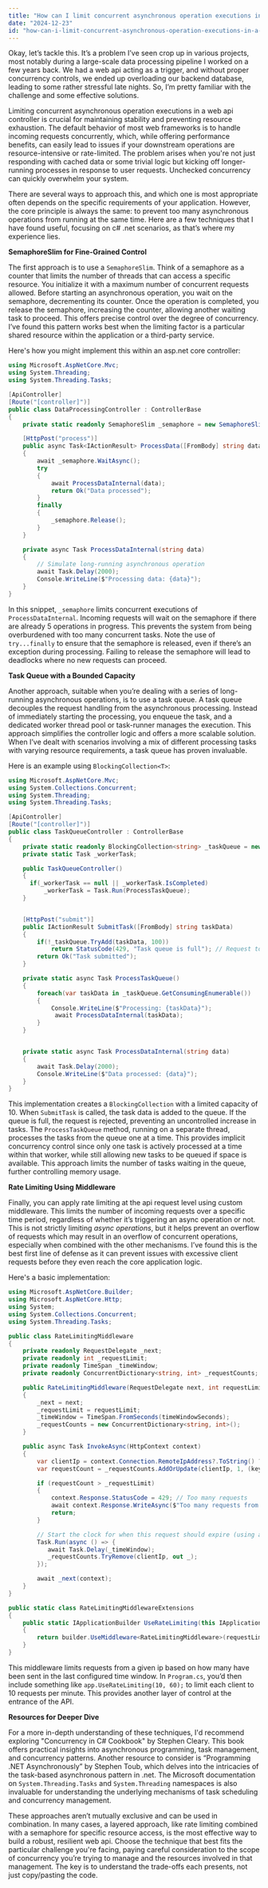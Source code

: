 ```yaml
---
title: "How can I limit concurrent asynchronous operation executions in a web API controller?"
date: "2024-12-23"
id: "how-can-i-limit-concurrent-asynchronous-operation-executions-in-a-web-api-controller"
---
```


Okay, let’s tackle this. It’s a problem I’ve seen crop up in various projects, most notably during a large-scale data processing pipeline I worked on a few years back. We had a web api acting as a trigger, and without proper concurrency controls, we ended up overloading our backend database, leading to some rather stressful late nights. So, I’m pretty familiar with the challenge and some effective solutions.

Limiting concurrent asynchronous operation executions in a web api controller is crucial for maintaining stability and preventing resource exhaustion. The default behavior of most web frameworks is to handle incoming requests concurrently, which, while offering performance benefits, can easily lead to issues if your downstream operations are resource-intensive or rate-limited. The problem arises when you're not just responding with cached data or some trivial logic but kicking off longer-running processes in response to user requests. Unchecked concurrency can quickly overwhelm your system.

There are several ways to approach this, and which one is most appropriate often depends on the specific requirements of your application. However, the core principle is always the same: to prevent too many asynchronous operations from running at the same time. Here are a few techniques that I have found useful, focusing on c# .net scenarios, as that’s where my experience lies.

**SemaphoreSlim for Fine-Grained Control**

The first approach is to use a `SemaphoreSlim`. Think of a semaphore as a counter that limits the number of threads that can access a specific resource. You initialize it with a maximum number of concurrent requests allowed. Before starting an asynchronous operation, you wait on the semaphore, decrementing its counter. Once the operation is completed, you release the semaphore, increasing the counter, allowing another waiting task to proceed. This offers precise control over the degree of concurrency. I’ve found this pattern works best when the limiting factor is a particular shared resource within the application or a third-party service.

Here's how you might implement this within an asp.net core controller:

```csharp
using Microsoft.AspNetCore.Mvc;
using System.Threading;
using System.Threading.Tasks;

[ApiController]
[Route("[controller]")]
public class DataProcessingController : ControllerBase
{
    private static readonly SemaphoreSlim _semaphore = new SemaphoreSlim(5); // Allow up to 5 concurrent operations

    [HttpPost("process")]
    public async Task<IActionResult> ProcessData([FromBody] string data)
    {
        await _semaphore.WaitAsync();
        try
        {
            await ProcessDataInternal(data);
            return Ok("Data processed");
        }
        finally
        {
            _semaphore.Release();
        }
    }

    private async Task ProcessDataInternal(string data)
    {
        // Simulate long-running asynchronous operation
        await Task.Delay(2000);
        Console.WriteLine($"Processing data: {data}");
    }
}
```

In this snippet, `_semaphore` limits concurrent executions of `ProcessDataInternal`. Incoming requests will wait on the semaphore if there are already 5 operations in progress. This prevents the system from being overburdened with too many concurrent tasks. Note the use of `try...finally` to ensure that the semaphore is released, even if there’s an exception during processing. Failing to release the semaphore will lead to deadlocks where no new requests can proceed.

**Task Queue with a Bounded Capacity**

Another approach, suitable when you’re dealing with a series of long-running asynchronous operations, is to use a task queue. A task queue decouples the request handling from the asynchronous processing. Instead of immediately starting the processing, you enqueue the task, and a dedicated worker thread pool or task-runner manages the execution. This approach simplifies the controller logic and offers a more scalable solution. When I’ve dealt with scenarios involving a mix of different processing tasks with varying resource requirements, a task queue has proven invaluable.

Here is an example using `BlockingCollection<T>`:

```csharp
using Microsoft.AspNetCore.Mvc;
using System.Collections.Concurrent;
using System.Threading;
using System.Threading.Tasks;

[ApiController]
[Route("[controller]")]
public class TaskQueueController : ControllerBase
{
    private static readonly BlockingCollection<string> _taskQueue = new BlockingCollection<string>(new ConcurrentQueue<string>(), 10);
    private static Task _workerTask;

    public TaskQueueController()
    {
      if(_workerTask == null || _workerTask.IsCompleted)
          _workerTask = Task.Run(ProcessTaskQueue);
    }


    [HttpPost("submit")]
    public IActionResult SubmitTask([FromBody] string taskData)
    {
        if(!_taskQueue.TryAdd(taskData, 100))
            return StatusCode(429, "Task queue is full"); // Request too many
        return Ok("Task submitted");
    }

    private static async Task ProcessTaskQueue()
    {
        foreach(var taskData in _taskQueue.GetConsumingEnumerable())
        {
            Console.WriteLine($"Processing: {taskData}");
             await ProcessDataInternal(taskData);
        }
    }


    private static async Task ProcessDataInternal(string data)
    {
        await Task.Delay(2000);
        Console.WriteLine($"Data processed: {data}");
    }
}
```

This implementation creates a `BlockingCollection` with a limited capacity of 10. When `SubmitTask` is called, the task data is added to the queue. If the queue is full, the request is rejected, preventing an uncontrolled increase in tasks. The `ProcessTaskQueue` method, running on a separate thread, processes the tasks from the queue one at a time. This provides implicit concurrency control since only one task is actively processed at a time within that worker, while still allowing new tasks to be queued if space is available. This approach limits the number of tasks waiting in the queue, further controlling memory usage.

**Rate Limiting Using Middleware**

Finally, you can apply rate limiting at the api request level using custom middleware. This limits the number of incoming requests over a specific time period, regardless of whether it’s triggering an async operation or not. This is not strictly limiting *async operations*, but it helps prevent an overflow of requests which may result in an overflow of concurrent operations, especially when combined with the other mechanisms. I’ve found this is the best first line of defense as it can prevent issues with excessive client requests before they even reach the core application logic.

Here's a basic implementation:

```csharp
using Microsoft.AspNetCore.Builder;
using Microsoft.AspNetCore.Http;
using System;
using System.Collections.Concurrent;
using System.Threading.Tasks;

public class RateLimitingMiddleware
{
    private readonly RequestDelegate _next;
    private readonly int _requestLimit;
    private readonly TimeSpan _timeWindow;
    private readonly ConcurrentDictionary<string, int> _requestCounts;

    public RateLimitingMiddleware(RequestDelegate next, int requestLimit, int timeWindowSeconds)
    {
        _next = next;
        _requestLimit = requestLimit;
        _timeWindow = TimeSpan.FromSeconds(timeWindowSeconds);
        _requestCounts = new ConcurrentDictionary<string, int>();
    }

    public async Task InvokeAsync(HttpContext context)
    {
        var clientIp = context.Connection.RemoteIpAddress?.ToString() ?? "Unknown";
        var requestCount = _requestCounts.AddOrUpdate(clientIp, 1, (key, oldValue) => oldValue + 1);

        if (requestCount > _requestLimit)
        {
            context.Response.StatusCode = 429; // Too many requests
            await context.Response.WriteAsync($"Too many requests from {clientIp}. Please try again after {_timeWindow.TotalSeconds} seconds.");
            return;
        }

        // Start the clock for when this request should expire (using a concurrent dictionary and removal).
        Task.Run(async () => {
           await Task.Delay(_timeWindow);
           _requestCounts.TryRemove(clientIp, out _);
        });

        await _next(context);
    }
}

public static class RateLimitingMiddlewareExtensions
{
    public static IApplicationBuilder UseRateLimiting(this IApplicationBuilder builder, int requestLimit, int timeWindowSeconds)
    {
        return builder.UseMiddleware<RateLimitingMiddleware>(requestLimit, timeWindowSeconds);
    }
}
```

This middleware limits requests from a given ip based on how many have been sent in the last configured time window. In `Program.cs`, you’d then include something like `app.UseRateLimiting(10, 60);` to limit each client to 10 requests per minute. This provides another layer of control at the entrance of the API.

**Resources for Deeper Dive**

For a more in-depth understanding of these techniques, I'd recommend exploring "Concurrency in C# Cookbook" by Stephen Cleary. This book offers practical insights into asynchronous programming, task management, and concurrency patterns. Another resource to consider is “Programming .NET Asynchronously” by Stephen Toub, which delves into the intricacies of the task-based asynchronous pattern in .net. The Microsoft documentation on `System.Threading.Tasks` and `System.Threading` namespaces is also invaluable for understanding the underlying mechanisms of task scheduling and concurrency management.

These approaches aren’t mutually exclusive and can be used in combination. In many cases, a layered approach, like rate limiting combined with a semaphore for specific resource access, is the most effective way to build a robust, resilient web api. Choose the technique that best fits the particular challenge you're facing, paying careful consideration to the scope of concurrency you’re trying to manage and the resources involved in that management. The key is to understand the trade-offs each presents, not just copy/pasting the code.
